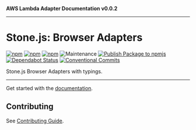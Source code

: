 **AWS Lambda Adapter Documentation v0.0.2**

***

# Stone.js: Browser Adapters

[![npm](https://img.shields.io/npm/l/@stone-js/browser-adapter)](https://opensource.org/licenses/Apache-2.0)
[![npm](https://img.shields.io/npm/v/@stone-js/browser-adapter)](https://www.npmjs.com/package/@stone-js/browser-adapter)
[![npm](https://img.shields.io/npm/dm/@stone-js/browser-adapter)](https://www.npmjs.com/package/@stone-js/browser-adapter)
![Maintenance](https://img.shields.io/maintenance/yes/2025)
[![Publish Package to npmjs](https://github.com/stonemjs/browser-adapter/actions/workflows/release.yml/badge.svg)](https://github.com/stonemjs/browser-adapter/actions/workflows/release.yml)
[![Dependabot Status](https://img.shields.io/badge/Dependabot-enabled-brightgreen.svg?logo=dependabot)](https://github.com/stonemjs/browser-adapter/network/updates)
[![Conventional Commits](https://img.shields.io/badge/Conventional%20Commits-1.0.0-yellow.svg)](https://conventionalcommits.org)

Stone.js Browser Adapters with typings.

---

Get started with the [documentation](https://stonejs.com/docs/adapters/browser-adapter).

## Contributing

See [Contributing Guide](https://github.com/stonemjs/browser-adapter/blob/main/CONTRIBUTING.md).
